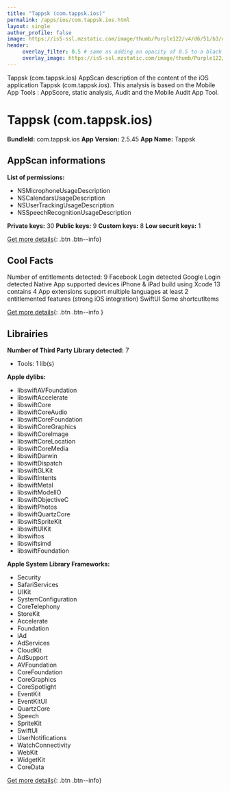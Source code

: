 ```yaml
---
title: "Tappsk (com.tappsk.ios)"
permalink: /apps/ios/com.tappsk.ios.html
layout: single
author_profile: false
image: https://is5-ssl.mzstatic.com/image/thumb/Purple122/v4/d6/51/b3/d651b34c-2fb4-590b-2c94-687bfe269e7f/AppIcon-0-0-1x_U007emarketing-0-0-0-7-0-0-sRGB-0-0-0-GLES2_U002c0-512MB-85-220-0-0.png/512x512bb.jpg
header: 
     overlay_filter: 0.5 # same as adding an opacity of 0.5 to a black background
     overlay_image: https://is5-ssl.mzstatic.com/image/thumb/Purple122/v4/d6/51/b3/d651b34c-2fb4-590b-2c94-687bfe269e7f/AppIcon-0-0-1x_U007emarketing-0-0-0-7-0-0-sRGB-0-0-0-GLES2_U002c0-512MB-85-220-0-0.png/512x512bb.jpg
---
```

Tappsk (com.tappsk.ios) AppScan description of the content of the iOS application Tappsk (com.tappsk.ios). This analysis is based on the Mobile App Tools : AppScore, static analysis, Audit and the Mobile Audit App Tool.

# Tappsk (com.tappsk.ios)

**BundleId:** com.tappsk.ios
**App Version:** 2.5.45
**App Name:** Tappsk


## AppScan informations 

**List of permissions:** 
- NSMicrophoneUsageDescription
- NSCalendarsUsageDescription
- NSUserTrackingUsageDescription
- NSSpeechRecognitionUsageDescription
  
  
**Private keys:** 30
**Public keys:** 9
**Custom keys:** 8
**Low securit keys:** 1
  
[Get more details](/pricing.html){: .btn .btn--info}

## Cool Facts

Number of entitlements detected: 9
Facebook Login detected
Google Login detected
Native App
supported devices iPhone & iPad
build using Xcode 13
contains 4 App extensions
support multiple languages
at least 2 entitlemented features (strong iOS integration)
SwiftUI
Some shortcutItems 
  
[Get more details](/pricing.html){: .btn .btn--info }

## Librairies 
**Number of Third Party Library detected:** 7
- Tools: 1 lib(s)


**Apple dylibs:**
- libswiftAVFoundation
- libswiftAccelerate
- libswiftCore
- libswiftCoreAudio
- libswiftCoreFoundation
- libswiftCoreGraphics
- libswiftCoreImage
- libswiftCoreLocation
- libswiftCoreMedia
- libswiftDarwin
- libswiftDispatch
- libswiftGLKit
- libswiftIntents
- libswiftMetal
- libswiftModelIO
- libswiftObjectiveC
- libswiftPhotos
- libswiftQuartzCore
- libswiftSpriteKit
- libswiftUIKit
- libswiftos
- libswiftsimd
- libswiftFoundation


**Apple System Library Frameworks:**
- Security
- SafariServices
- UIKit
- SystemConfiguration
- CoreTelephony
- StoreKit
- Accelerate
- Foundation
- iAd
- AdServices
- CloudKit
- AdSupport
- AVFoundation
- CoreFoundation
- CoreGraphics
- CoreSpotlight
- EventKit
- EventKitUI
- QuartzCore
- Speech
- SpriteKit
- SwiftUI
- UserNotifications
- WatchConnectivity
- WebKit
- WidgetKit
- CoreData


  
[Get more details](/pricing.html){: .btn .btn--info}


